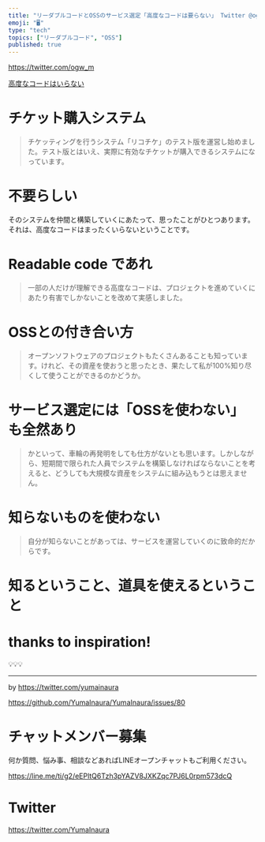 ```yaml
---
title: "リーダブルコードとOSSのサービス選定「高度なコードは要らない」 Twitter @ogw_m さんに学びたい"
emoji: "🖥"
type: "tech"
topics: ["リーダブルコード", "OSS"]
published: true
---
```



https://twitter.com/ogw_m

[高度なコードはいらない](https://ogawa-masanori.biz/wp/archives/3813)

# チケット購入システム

>チケッティングを行うシステム「リコチケ」のテスト版を運営し始めました。テスト版とはいえ、実際に有効なチケットが購入できるシステムになっています。

# 不要らしい

そのシステムを仲間と構築していくにあたって、思ったことがひとつあります。それは、高度なコードはまったくいらないということです。

# Readable code であれ

>一部の人だけが理解できる高度なコードは、プロジェクトを進めていくにあたり有害でしかないことを改めて実感しました。

# OSSとの付き合い方

>オープンソフトウェアのプロジェクトもたくさんあることも知っています。けれど、その資産を使おうと思ったとき、果たして私が100%知り尽くして使うことができるのかどうか。

# サービス選定には「OSSを使わない」も全然あり

>かといって、車輪の再発明をしても仕方がないとも思います。しかしながら、短期間で限られた人員でシステムを構築しなければならないことを考えると、どうしても大規模な資産をシステムに組み込もうとは思えません。

# 知らないものを使わない

>自分が知らないことがあっては、サービスを運営していくのに致命的だからです。

# 知るということ、道具を使えるということ

# thanks to inspiration!

💡💡💡

---

by https://twitter.com/yumainaura

https://github.com/YumaInaura/YumaInaura/issues/80








<!-- Update From Qiita API -->

# チャットメンバー募集


何か質問、悩み事、相談などあればLINEオープンチャットもご利用ください。

https://line.me/ti/g2/eEPltQ6Tzh3pYAZV8JXKZqc7PJ6L0rpm573dcQ





# Twitter


https://twitter.com/YumaInaura


<!-- Update From Qiita API -->


